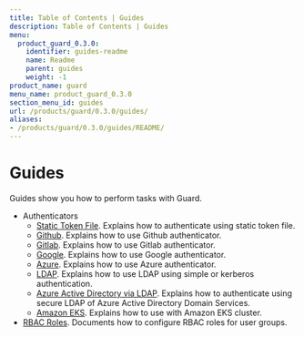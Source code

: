 ```yaml
---
title: Table of Contents | Guides
description: Table of Contents | Guides
menu:
  product_guard_0.3.0:
    identifier: guides-readme
    name: Readme
    parent: guides
    weight: -1
product_name: guard
menu_name: product_guard_0.3.0
section_menu_id: guides
url: /products/guard/0.3.0/guides/
aliases:
- /products/guard/0.3.0/guides/README/
---
```


# Guides

Guides show you how to perform tasks with Guard.

- Authenticators
  - [Static Token File](/products/guard/0.3.0/guides/authenticator/static_token_file). Explains how to authenticate using static token file.
  - [Github](/products/guard/0.3.0/guides/authenticator/github). Explains how to use Github authenticator.
  - [Gitlab](/products/guard/0.3.0/guides/authenticator/gitlab). Explains how to use Gitlab authenticator.
  - [Google](/products/guard/0.3.0/guides/authenticator/google). Explains how to use Google authenticator.
  - [Azure](/products/guard/0.3.0/guides/authenticator/azure). Explains how to use Azure authenticator.
  - [LDAP](/products/guard/0.3.0/guides/authenticator/ldap). Explains how to use LDAP using simple or kerberos authentication.
  - [Azure Active Directory via LDAP](/products/guard/0.3.0/guides/authenticator/ldap_azure). Explains how to authenticate using secure LDAP of Azure Active Directory Domain Services.
  - [Amazon EKS](/products/guard/0.3.0/guides/authenticator/aws_eks). Explains how to use with Amazon EKS cluster.
- [RBAC Roles](/products/guard/0.3.0/guides/rbac). Documents how to configure RBAC roles for user groups.
